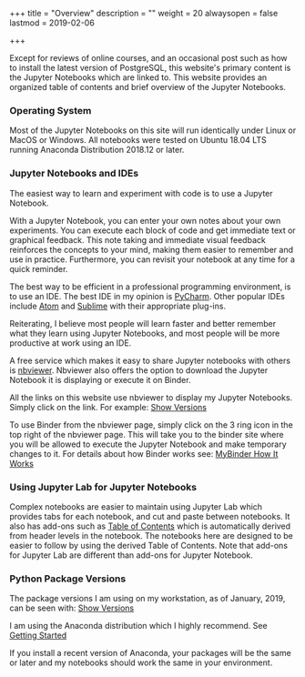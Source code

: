 +++
title = "Overview"
description = ""
weight = 20
alwaysopen = false
lastmod = 2019-02-06

+++

Except for reviews of online courses, and an occasional post such as how to install the latest version of PostgreSQL, this website's primary content is the Jupyter Notebooks which are linked to.  This website provides an organized table of contents and brief overview of the Jupyter Notebooks.

### Operating System

Most of the Jupyter Notebooks on this site will run identically under Linux or MacOS or Windows.  All notebooks were tested on Ubuntu 18.04 LTS running Anaconda Distribution 2018.12 or later.

### Jupyter Notebooks and IDEs

The easiest way to learn and experiment with code is to use a Jupyter Notebook.

With a Jupyter Notebook, you can enter your own notes about your own experiments.  You can execute each block of code and get immediate text or graphical feedback.  This note taking and immediate visual feedback reinforces the concepts to your mind, making them easier to remember and use in practice.  Furthermore, you can revisit your notebook at any time for a quick reminder.

The best way to be efficient in a professional programming environment, is to use an IDE. The best IDE in my opinion is [PyCharm](https://www.jetbrains.com/pycharm/download/).  Other popular IDEs include [Atom](https://atom.io/) and [Sublime](https://www.sublimetext.com/) with their appropriate plug-ins.  

Reiterating, I believe most people will learn faster and better remember what they learn using Jupyter Notebooks, and most people will be more productive at work using an IDE.

A free service which makes it easy to share Jupyter notebooks with others is [nbviewer](https://nbviewer.jupyter.org/).  Nbviewer also offers the option to download the Jupyter Notebook it is displaying or execute it on Binder.

All the links on this website use nbviewer to display my Jupyter Notebooks.  Simply click on the link.  For example: [Show Versions](https://nbviewer.jupyter.org/github/sdiehl28/tutorial-jupyter-notebooks/blob/master/snippets/ShowVersions.ipynb)

To use Binder from the nbviewer page, simply click on the 3 ring icon in the top right of the nbviewer page.  This will take you to the binder site where you will be allowed to execute the Jupyter Notebook and make temporary changes to it.  For details about how Binder works see: [MyBinder How It Works](https://mybinder.org/#how-it-works)

### Using Jupyter Lab for Jupyter Notebooks

Complex notebooks are easier to maintain using Jupyter Lab which provides tabs for each notebook, and cut and paste between notebooks.  It also has add-ons such as [Table of Contents](https://github.com/jupyterlab/jupyterlab-toc
) which is automatically derived from header levels in the notebook.  The notebooks here are designed to be easier to follow by using the derived Table of Contents.  Note that add-ons for Jupyter Lab are different than add-ons for Jupyter Notebook.

### Python Package Versions

The package versions I am using on my workstation, as of January, 2019, can be seen with: [Show Versions](
http://nbviewer.jupyter.org/github/sdiehl28/tutorial-jupyter-notebooks/blob/master/snippets/ShowVersions.ipynb)

I am using the Anaconda distribution which I highly recommend.  See [Getting Started](/getting_started)

If you install a recent version of Anaconda, your packages will be the same or later and my notebooks should work the same in your environment.

